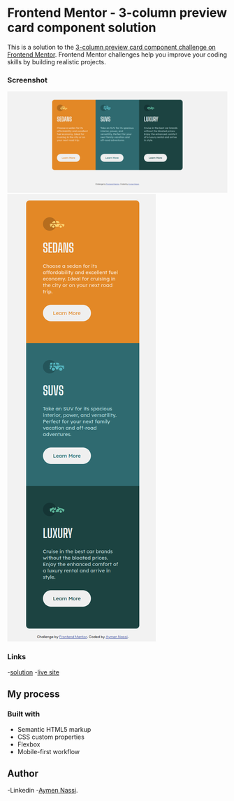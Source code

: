 # Frontend Mentor - 3-column preview card component solution

This is a solution to the [3-column preview card component challenge on Frontend Mentor](https://www.frontendmentor.io/challenges/3column-preview-card-component-pH92eAR2-). Frontend Mentor challenges help you improve your coding skills by building realistic projects. 
### Screenshot

![](./images/screenshot-1.png)
![](./images/screenshot-2.png)


### Links

-[solution](https://your-solution-url.com)
-[live site](https://your-live-site-url.com)

## My process

### Built with

- Semantic HTML5 markup
- CSS custom properties
- Flexbox
- Mobile-first workflow
## Author

-Linkedin -[Aymen Nassi](https://www.linkedin.com/in/aymen-nassi/).

